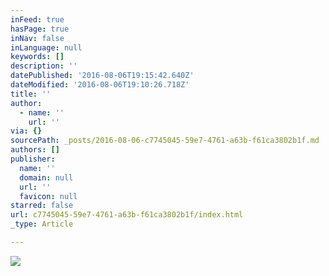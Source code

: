 ```yaml
---
inFeed: true
hasPage: true
inNav: false
inLanguage: null
keywords: []
description: ''
datePublished: '2016-08-06T19:15:42.640Z'
dateModified: '2016-08-06T19:10:26.718Z'
title: ''
author:
  - name: ''
    url: ''
via: {}
sourcePath: _posts/2016-08-06-c7745045-59e7-4761-a63b-f61ca3802b1f.md
authors: []
publisher:
  name: ''
  domain: null
  url: ''
  favicon: null
starred: false
url: c7745045-59e7-4761-a63b-f61ca3802b1f/index.html
_type: Article

---
```

![](https://the-grid-user-content.s3-us-west-2.amazonaws.com/8f4cd819-eb3e-4510-96f0-2e69c662bf83.png)